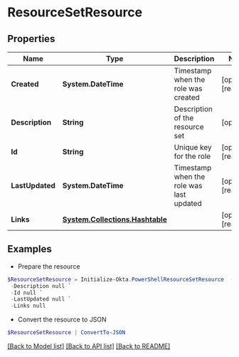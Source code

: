 # ResourceSetResource
## Properties

Name | Type | Description | Notes
------------ | ------------- | ------------- | -------------
**Created** | **System.DateTime** | Timestamp when the role was created | [optional] [readonly] 
**Description** | **String** | Description of the resource set | [optional] 
**Id** | **String** | Unique key for the role | [optional] [readonly] 
**LastUpdated** | **System.DateTime** | Timestamp when the role was last updated | [optional] [readonly] 
**Links** | [**System.Collections.Hashtable**](SystemCollectionsHashtable.md) |  | [optional] [readonly] 

## Examples

- Prepare the resource
```powershell
$ResourceSetResource = Initialize-Okta.PowerShellResourceSetResource  -Created null `
 -Description null `
 -Id null `
 -LastUpdated null `
 -Links null
```

- Convert the resource to JSON
```powershell
$ResourceSetResource | ConvertTo-JSON
```

[[Back to Model list]](../README.md#documentation-for-models) [[Back to API list]](../README.md#documentation-for-api-endpoints) [[Back to README]](../README.md)

